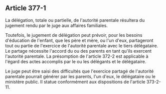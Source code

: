 Article 377-1
----
La délégation, totale ou partielle, de l'autorité parentale résultera du
jugement rendu par le juge aux affaires familiales.

Toutefois, le jugement de délégation peut prévoir, pour les besoins d'éducation
de l'enfant, que les père et mère, ou l'un d'eux, partageront tout ou partie de
l'exercice de l'autorité parentale avec le tiers délégataire. Le partage
nécessite l'accord du ou des parents en tant qu'ils exercent l'autorité
parentale. La présomption de l'article 372-2 est applicable à l'égard des actes
accomplis par le ou les délégants et le délégataire.

Le juge peut être saisi des difficultés que l'exercice partagé de l'autorité
parentale pourrait générer par les parents, l'un d'eux, le délégataire ou le
ministère public. Il statue conformément aux dispositions de l'article 373-2-11.
